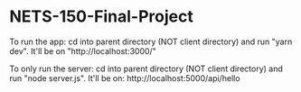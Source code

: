 # NETS-150-Final-Project

To run the app: cd into parent directory (NOT client directory) and run "yarn dev". It'll be on "http://localhost:3000/"

To only run the server: cd into parent directory (NOT client directory) and run "node server.js". It'll be on: http://localhost:5000/api/hello
